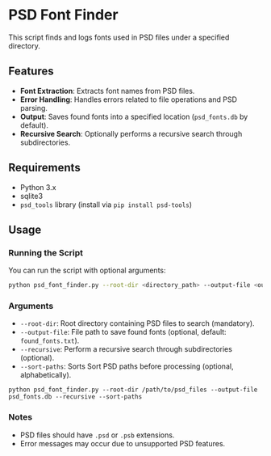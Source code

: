 
# PSD Font Finder

This script finds and logs fonts used in PSD files under a specified directory.

## Features

- **Font Extraction**: Extracts font names from PSD files.
- **Error Handling**: Handles errors related to file operations and PSD parsing.
- **Output**: Saves found fonts into a specified location (`psd_fonts.db` by default).
- **Recursive Search**: Optionally performs a recursive search through subdirectories.

## Requirements

- Python 3.x
- sqlite3
- `psd_tools` library (install via `pip install psd-tools`)

## Usage

### Running the Script

You can run the script with optional arguments:

```bash
python psd_font_finder.py --root-dir <directory_path> --output-file <output_file_path>
```

### Arguments
- `--root-dir`: Root directory containing PSD files to search (mandatory).
- `--output-file`: File path to save found fonts (optional, default: `found_fonts.txt`).
- `--recursive`: Perform a recursive search through subdirectories (optional).
- `--sort-paths`: Sorts Sort PSD paths before processing (optional, alphabetically).

```
python psd_font_finder.py --root-dir /path/to/psd_files --output-file psd_fonts.db --recursive --sort-paths
```

### Notes
-   PSD files should have `.psd` or `.psb` extensions.
-   Error messages may occur due to unsupported PSD features.
